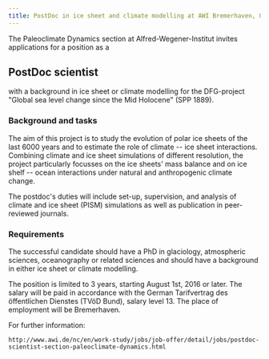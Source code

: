 ```yaml
---
title: PostDoc in ice sheet and climate modelling at AWI Bremerhaven, Germany
---
```


The Paleoclimate Dynamics section at Alfred-Wegener-Institut invites
applications for a position as a

## PostDoc scientist

with a background in ice sheet or climate modelling for the DFG-project
"Global sea level change since the Mid Holocene" (SPP 1889).

### Background and tasks

The aim of this project is to study the evolution of polar ice sheets of
the last 6000 years and to estimate the role of climate -- ice sheet
interactions. Combining climate and ice sheet simulations of different
resolution, the project particularly focusses on the ice sheets' mass
balance and on ice shelf -- ocean interactions under natural and
anthropogenic climate change.

The postdoc's duties will include set-up, supervision, and analysis of
climate and ice sheet (PISM) simulations as well as publication in
peer-reviewed journals.

### Requirements

The successful candidate should have a PhD in glaciology, atmospheric
sciences, oceanography or related sciences and should have a background
in either ice sheet or climate modelling.

The position is limited to 3 years, starting August 1st, 2016 or later.
The salary will be paid in accordance with the German Tarifvertrag des
öffentlichen Dienstes (TVöD Bund), salary level 13. The place of
employment will be Bremerhaven.

For further information:

    http://www.awi.de/nc/en/work-study/jobs/job-offer/detail/jobs/postdoc-scientist-section-paleoclimate-dynamics.html
